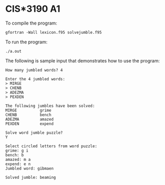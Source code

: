 # CIS*3190 A1

To compile the program:
```console
gfortran -Wall lexicon.f95 solvejumble.f95
```

To run the program:
```console
./a.out
```

The following is sample input that demonstrates how to use the program:
```console
How many jumbled words? 4
 
Enter the 4 jumbled words:
> MIRGE
> CHENB
> ADEZMA
> PEXDEN
 
The following jumbles have been solved:
MIRGE          grime           
CHENB          bench
ADEZMA         amazed
PEXDEN         expend

Solve word jumble puzzle?
Y

Select circled letters from word puzzle:
grime: g i
bench: b
amazed: m a
expend: e n
Jumbled word: gibmaen

Solved jumble: beaming
```
